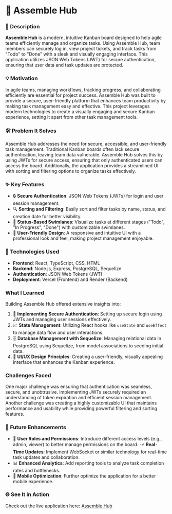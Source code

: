 #  🧩 Assemble Hub

###  📌 Description
**Assemble Hub** is a modern, intuitive Kanban board designed to help agile teams efficiently manage and organize tasks. Using Assemble Hub, team members can securely log in, view project tickets, and track tasks from "Todo" to "Done" with a sleek and visually engaging interface. This application utilizes JSON Web Tokens (JWT) for secure authentication, ensuring that user data and task updates are protected. 

###  💡 Motivation
In agile teams, managing workflows, tracking progress, and collaborating efficiently are essential for project success. Assemble Hub was built to provide a secure, user-friendly platform that enhances team productivity by making task management easy and effective. This project leverages modern technologies to create a visually engaging and secure Kanban experience, setting it apart from other task management tools.

###  🛠️ Problem It Solves
Assemble Hub addresses the need for secure, accessible, and user-friendly task management. Traditional Kanban boards often lack secure authentication, leaving team data vulnerable. Assemble Hub solves this by using JWTs for secure access, ensuring that only authenticated users can access the board. Additionally, the application provides a streamlined UI with sorting and filtering options to organize tasks effectively.

### ✨ Key Features
- 🔒  **Secure Authentication**: JSON Web Tokens (JWTs) for login and user session management.
- 🔍  **Sorting and Filtering**: Easily sort and filter tasks by name, status, and creation date for better visibility.
- 📝  **Status-Based Swimlanes**: Visualize tasks at different stages ("Todo", "In Progress", "Done") with customizable swimlanes.
- 🎨  **User-Friendly Design**: A responsive and intuitive UI with a professional look and feel, making project management enjoyable.

###  🧰 Technologies Used
- **Frontend**: React, TypeScript, CSS, HTML
- **Backend**: Node.js, Express, PostgreSQL, Sequelize
- **Authentication**: JSON Web Tokens (JWT)
- **Deployment**: Vercel (Frontend) and Render (Backend)

### What I Learned
Building Assemble Hub offered extensive insights into:
1. 🔑  **Implementing Secure Authentication**: Setting up secure login using JWTs and managing user sessions effectively.
2. 📈  **State Management**: Utilizing React hooks like `useState` and `useEffect` to manage data flow and user interactions.
3. 🗄️  **Database Management with Sequelize**: Managing relational data in PostgreSQL using Sequelize, from model associations to seeding initial data.
4. 🎨  **UI/UX Design Principles**: Creating a user-friendly, visually appealing interface that enhances the Kanban experience.

### Challenges Faced
One major challenge was ensuring that authentication was seamless, secure, and unobtrusive. Implementing JWTs securely required an understanding of token expiration and efficient session management. Another challenge was creating a highly customizable UI that maintains performance and usability while providing powerful filtering and sorting features.

###  🔮 Future Enhancements
- 👥  **User Roles and Permissions**: Introduce different access levels (e.g., admin, viewer) to better manage permissions on the board.
-⚡  **Real-Time Updates**: Implement WebSocket or similar technology for real-time task updates and collaboration.
- 📊  **Enhanced Analytics**: Add reporting tools to analyze task completion rates and bottlenecks.
- 📱  **Mobile Optimization**: Further optimize the application for a better mobile experience.

###  🌐 See It in Action
Check out the live application here: [Assemble Hub](#)



